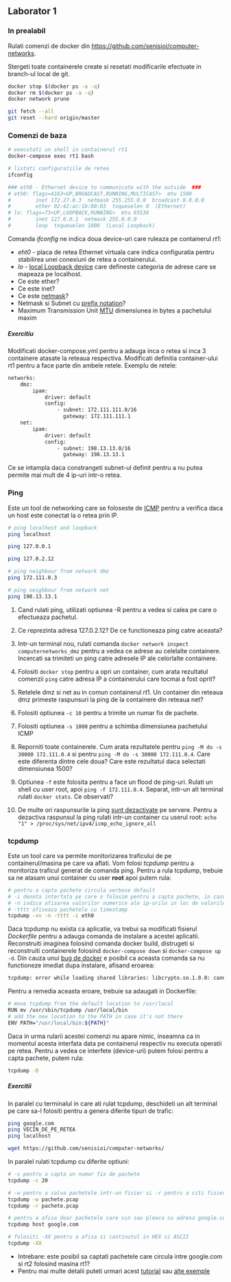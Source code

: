 ## Laborator 1

### In prealabil
Rulati comenzi de docker din https://github.com/senisioi/computer-networks.

Stergeti toate containerele create si resetati modificarile efectuate in branch-ul local de git.
```bash
docker stop $(docker ps -a -q)
docker rm $(docker ps -a -q)
docker network prune

git fetch --all
git reset --hard origin/master
```

### Comenzi de baza
```bash
# executati un shell in containerul rt1
docker-compose exec rt1 bash

# listati configuratiile de retea
ifconfig

### eth0 - Ethernet device to communicate with the outside  ###
# eth0: flags=4163<UP,BROADCAST,RUNNING,MULTICAST>  mtu 1500
#        inet 172.27.0.3  netmask 255.255.0.0  broadcast 0.0.0.0
#        ether 02:42:ac:1b:00:03  txqueuelen 0  (Ethernet)
# lo: flags=73<UP,LOOPBACK,RUNNING>  mtu 65536
#        inet 127.0.0.1  netmask 255.0.0.0
#        loop  txqueuelen 1000  (Local Loopback)
```

Comanda *ifconfig* ne indica doua device-uri care ruleaza pe containerul *rt1*:

- *eht0* - placa de retea Ethernet virtuala care indica configuratia pentru stabilirea unei conexiuni de retea a containerului.
- *lo* - [local Loopback device](https://askubuntu.com/questions/247625/what-is-the-loopback-device-and-how-do-i-use-it) care defineste categoria de adrese care se mapeaza pe localhost.
- Ce este ether?
- Ce este inet?
- Ce este [netmask](https://www.computerhope.com/jargon/n/netmask.htm)?
- Netmask si Subnet cu [prefix notation](https://www.ripe.net/about-us/press-centre/IPv4CIDRChart_2015.pdf)?
- Maximum Transmission Unit [MTU](https://en.wikipedia.org/wiki/Maximum_transmission_unit) dimensiunea in bytes a pachetului maxim

##### Exercitiu
Modificati docker-compose.yml pentru a adauga inca o retea si inca 3 containere atasate la reteaua respectiva. Modificati definitia container-ului rt1 pentru a face parte din ambele retele. 
Exemplu de retele:
```bash
networks:
    dmz:
        ipam:
            driver: default
            config:
                - subnet: 172.111.111.0/16 
                  gateway: 172.111.111.1
    net:
        ipam:
            driver: default
            config:
                - subnet: 198.13.13.0/16
                  gateway: 198.13.13.1
```
Ce se intampla daca constrangeti subnet-ul definit pentru a nu putea permite mai mult de 4 ip-uri intr-o retea.

### Ping
Este un tool de networking care se foloseste de [ICMP](https://en.wikipedia.org/wiki/Internet_Control_Message_Protocol) pentru a verifica daca un host este conectat la o retea prin IP.

```bash
# ping localhost and loopback
ping localhost

ping 127.0.0.1

ping 127.0.2.12

# ping neighbour from network dmz
ping 172.111.0.3

# ping neighbour from network net
ping 198.13.13.1
```

1. Cand rulati ping, utilizati optiunea -R pentru a vedea si calea pe care o efectueaza pachetul.

2. Ce reprezinta adresa 127.0.2.12? De ce functioneaza ping catre aceasta?

3. Intr-un terminal nou, rulati comanda `docker network inspect computernetworks_dmz` pentru a vedea ce adrese au celelalte containere. Incercati sa trimiteti un ping catre adresele IP ale celorlalte containere.

4. Folositi `docker stop` pentru a opri un container, cum arata rezultatul comenzii `ping` catre adresa IP a containerului care tocmai a fost oprit?

4. Retelele dmz si net au in comun containerul rt1. Un container din reteaua dmz primeste raspunsuri la ping de la containere din reteaua net?

5. Folositi optiunea `-c 10` pentru a trimite un numar fix de pachete.

6. Folositi optiunea `-s 1000` pentru a schimba dimensiunea pachetului ICMP

7. Reporniti toate containerele. Cum arata rezultatele pentru `ping -M do -s 30000 172.111.0.4` si pentru `ping -M do -s 30000 172.111.0.4`. Care este diferenta dintre cele doua? Care este rezultatul daca selectati dimensiunea 1500?

8. Optiunea `-f` este folosita pentru a face un flood de ping-uri.  Rulati un shell cu user root, apoi `ping -f 172.111.0.4`. Separat, intr-un alt terminal rulati `docker stats`. Ce observati?

9. De multe ori raspunsurile la ping [sunt dezactivate](https://superuser.com/questions/318870/why-do-companies-block-ping) pe servere. Pentru a dezactiva raspunsul la ping rulati intr-un container cu userul root: `echo "1" > /proc/sys/net/ipv4/icmp_echo_ignore_all`


### tcpdump
Este un tool care va permite monitorizarea traficului de pe containerul/masina pe care va aflati. Vom folosi *tcpdump* pentru a monitoriza traficul generat de comanda ping. Pentru a rula tcpdump, trebuie sa ne atasam unui container cu user **root** apoi putem rula:

```bash
# pentru a capta pachete circula verbose default
# -i denota interfata pe care o folosim pentru a capta pachete, in cazul acesta eth0
# -n indica afisarea valorilor numerice ale ip-urilo in loc de valorile date de nameserver
# -tttt afiseaza pachetele cu timestamp
tcpdump -vv -n -tttt -i eth0
```
Daca tcpdump nu exista ca aplicatie, va trebui sa modificati fisierul *Dockerfile* pentru a adauga comanda de instalare a acestei aplicatii. Reconstruiti imaginea folosind comanda docker build, distrugeti si reconstruiti containerele folosind `docker-compose down` si `docker-compose up -d`. Din cauza unui [bug de docker](https://github.com/moby/moby/issues/14140) e posibil ca aceasta comanda sa nu functioneze imediat dupa instalare, afisand eroarea:
```bash
tcpdump: error while loading shared libraries: libcrypto.so.1.0.0: cannot open shared object file: Permission denied
```
Pentru a remedia aceasta eroare, trebuie sa adaugati in Dockerfile:
```bash
# move tcpdump from the default location to /usr/local
RUN mv /usr/sbin/tcpdump /usr/local/bin
# add the new location to the PATH in case it's not there
ENV PATH="/usr/local/bin:${PATH}"
```


Daca in urma rularii acestei comenzi nu apare nimic, inseamna ca in momentul acesta interfata data pe containerul respectiv nu executa operatii pe retea. Pentru a vedea ce interfete (device-uri) putem folosi pentru a capta pachete, putem rula:
```bash
tcpdump -D
```


##### Exercitii
In paralel cu terminalul in care ati rulat tcpdump, deschideti un alt terminal pe care sa-l folositi pentru a genera diferite tipuri de trafic:
```bash
ping google.com
ping VECIN_DE_PE_RETEA
ping localhost

wget https://github.com/senisioi/computer-networks/
```

In paralel rulati tcpdump cu diferite optiuni:
```bash
# -c pentru a capta un numar fix de pachete
tcpdump -c 20

# -w pentru a salva pachetele intr-un fisier si -r pentru a citi fisierul
tcpdump -w pachete.pcap
tcpdump -r pachete.pcap

# pentru a afisa doar pachetele care vin sau pleaca cu adresa google.com
tcpdump host google.com

# folositi -XX pentru a afisa si continutul in HEX si ASCII
tcpdump -XX
```

 - Intrebare: este posibil sa captati pachetele care circula intre google.com si rt2 folosind masina rt1?
 - Pentru mai multe detalii puteti urmari acest [tutorial](https://danielmiessler.com/study/tcpdump/) sau [alte exemple](https://www.rationallyparanoid.com/articles/tcpdump.html)

